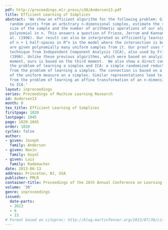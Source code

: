 ```yaml
---
pdf: http://proceedings.mlr.press/v30/Anderson13.pdf
title: Efficient Learning of Simplices
abstract: 'We show an efficient algorithm for the following problem: Given uniformly
  random points from an arbitrary n-dimensional simplex, estimate the simplex. The
  size of the sample and the number of arithmetic operations of our algorithm are
  polynomial in n. This answers a question of Frieze, Jerrum and Kannan Frieze et
  al. (1996). Our result can also be interpreted as efficiently learning the intersection
  of n + 1 half-spaces in R^n in the model where the intersection is bounded and we
  are given polynomially many uniform samples from it. Our proof uses the local search
  technique from Independent Component Analysis (ICA), also used by Frieze et al.
  (1996). Unlike these previous algorithms, which were based on analyzing the fourth
  moment, ours is based on the third moment.  We also show a direct connection between
  the problem of learning a simplex and ICA: a simple randomized reduction to ICA
  from the problem of learning a simplex. The connection is based on a known representation
  of the uniform measure on a simplex. Similar representations lead to a reduction
  from the problem of learning an affine transformation of an n-dimensional l_p ball
  to ICA.'
layout: inproceedings
series: Proceedings of Machine Learning Research
id: Anderson13
month: 0
tex_title: Efficient Learning of Simplices
firstpage: 1020
lastpage: 1045
page: 1020-1045
order: 1020
cycles: false
author:
- given: Joseph
  family: Anderson
- given: Navin
  family: Goyal
- given: Luis
  family: Rademacher
date: 2013-06-13
address: Princeton, NJ, USA
publisher: PMLR
container-title: Proceedings of the 26th Annual Conference on Learning Theory
volume: '30'
genre: inproceedings
issued:
  date-parts:
  - 2013
  - 6
  - 13
# Format based on citeproc: http://blog.martinfenner.org/2013/07/30/citeproc-yaml-for-bibliographies/
---
```

